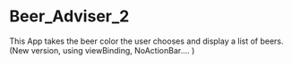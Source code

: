 # Beer_Adviser_2
This App takes the beer color the user chooses and display a list of beers. (New version, using viewBinding,  NoActionBar.... )
